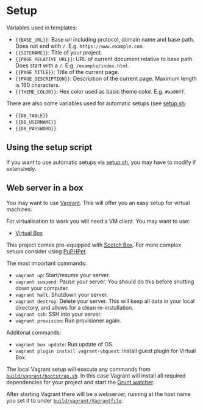 Setup
=====

Variables used in templates:

* `{{BASE_URL}}`: Base url including protocol, domain name and base path. Does not end with `/`. E.g. `https://www.example.com`.
* `{{SITENAME}}`: Title of your project.
* `{{PAGE_RELATIVE_URL}}`: URL of current document relative to base path. Does start with a `/`. E.g. `/example/index.html`.
* `{{PAGE_TITLE}}`: Title of the current page.
* `{{PAGE_DESCRIPTION}}`: Description of the current page. Maximum length is 160 characters.
* `{{THEME_COLOR}}`: Hex color used as basic theme color. E.g. `#aa00ff`.

There are also some variables used for automatic setups (see [setup.sh](../../build/setup.sh):

* `{{DB_TABLE}}`
* `{{DB_USERNAME}}`
* `{{DB_PASSWORD}}`

Using the setup script
----------------------

If you want to use automatic setups via [setup.sh](../../build/setup.sh), you may have to modify if extensively.

Web server in a box
--------------------

You may want to use [Vagrant](https://www.vagrantup.com/). This will offer you an easy setup for virtual machines.

For virtualisation to work you will need a VM client. You may want to use:

* [Virtual Box](https://www.virtualbox.org/)

This project comes pre-equipped with [Scotch Box](https://box.scotch.io/). For more complex setups consider using [PuPHPet](https://puphpet.com/).

The most important commands:

* `vagrant up`: Start/resume your server.
* `vagrant suspend`: Pause your server. You should do this before shutting down your computer.
* `vagrant halt`: Shutdown your server.
* `vagrant destroy`: Delete your server. This will keep all data in your local directory, and allows for a clean re-installation.
* `vagrant ssh`: SSH into your server.
* `vagrant provision`: Run provisioner again.

Additonal commands:

* `vagrant box update`: Run update of OS.
* `vagrant plugin install vagrant-vbguest`: Install guest plugin for Virtual Box.

The local Vagrant setup will execute any commands from [`build/vagrant/bootstrap.sh`](../../build/vagrant/bootstrap.sh). In this case Vagrant will install all required dependencies for your project and start the [Grunt watcher](grunt.md).

After starting Vagrant there will be a webserver, running at the host name you set it to under [`build/vagrant/Vagrantfile`](../../build/vagrant/Vagrantfile).

